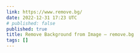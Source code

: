```yaml
---
link: https://www.remove.bg/
date: 2022-12-31 17:23 UTC
# published: false
published: true
title: Remove Background from Image – remove.bg
tags: []
---
```



